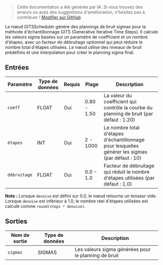 > Cette documentation a été générée par IA. Si vous trouvez des erreurs ou avez des suggestions d'amélioration, n'hésitez pas à contribuer ! [Modifier sur GitHub](https://github.com/Comfy-Org/embedded-docs/blob/main/comfyui_embedded_docs/docs/GITSScheduler/fr.md)

Le nœud GITSScheduler génère des plannings de bruit sigmas pour la méthode d'échantillonnage GITS (Generative Iterative Time Steps). Il calcule les valeurs sigma basées sur un paramètre de coefficient et un nombre d'étapes, avec un facteur de débruitage optionnel qui peut réduire le nombre total d'étapes utilisées. Le nœud utilise des niveaux de bruit prédéfinis et une interpolation pour créer le planning sigma final.

## Entrées

| Paramètre | Type de données | Requis | Plage | Description |
|-----------|-----------|----------|-------|-------------|
| `coeff` | FLOAT | Oui | 0.80 - 1.50 | La valeur du coefficient qui contrôle la courbe du planning de bruit (par défaut : 1.20) |
| `étapes` | INT | Oui | 2 - 1000 | Le nombre total d'étapes d'échantillonnage pour lesquelles générer les sigmas (par défaut : 10) |
| `débruitage` | FLOAT | Oui | 0.0 - 1.0 | Facteur de débruitage qui réduit le nombre d'étapes utilisées (par défaut : 1.0) |

**Note :** Lorsque `denoise` est défini sur 0.0, le nœud retourne un tenseur vide. Lorsque `denoise` est inférieur à 1.0, le nombre réel d'étapes utilisées est calculé comme `round(steps * denoise)`.

## Sorties

| Nom de sortie | Type de données | Description |
|-------------|-----------|-------------|
| `sigmas` | SIGMAS | Les valeurs sigma générées pour le planning de bruit |
